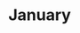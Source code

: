 # January
<!--- - [20日 B3レゴマインドストーム発表会](https://cpslab.github.io/mtg-movie-archive/january/20/) --->
